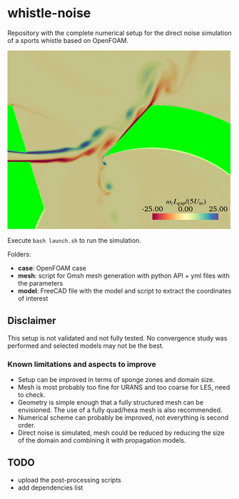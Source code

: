 # whistle-noise

Repository with the complete numerical setup for the direct noise simulation of 
a sports whistle based on OpenFOAM.

![GIF with instantaneous vorticity fields](./animation.gif "spanwise vorticity for 2D-LES")

Execute `bash launch.sh` to run the simulation.

Folders:

- **case**: OpenFOAM case
- **mesh**: script for Gmsh mesh generation with python API + yml files with the parameters
- **model**: FreeCAD file with the model and script to extract the coordinates of interest

## Disclaimer

This setup is not validated and not fully tested. No convergence study was
performed and selected models may not be the best.

### Known limitations and aspects to improve

- Setup can be improved in terms of sponge zones and domain size.
- Mesh is most probably too fine for URANS and too coarse for LES, need to check.
- Geometry is simple enough that a fully structured mesh can be envisioned.
  The use of a fully quad/hexa mesh is also recommended.
- Numerical scheme can probably be improved, not everything is second order.
- Direct noise is simulated, mesh could be reduced by reducing the size of the
  domain and combining it with propagation models.

## TODO

- upload the post-processing scripts
- add dependencies list
